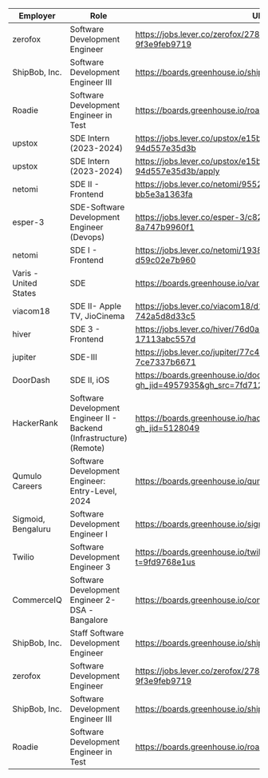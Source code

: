 | Employer | Role | URL |
| --- | --- | --- |
| zerofox | Software Development Engineer | https://jobs.lever.co/zerofox/2780cf05-04a9-4c91-8180-9f3e9feb9719 |
| ShipBob, Inc. | Software Development Engineer III | https://boards.greenhouse.io/shipbobinc/jobs/4325221005 |
| Roadie | Software Development Engineer in Test | https://boards.greenhouse.io/roadie/jobs/6919343002 |
| upstox | SDE Intern (2023-2024) | https://jobs.lever.co/upstox/e15b9350-848e-4840-808b-94d557e35d3b |
| upstox | SDE Intern (2023-2024) | https://jobs.lever.co/upstox/e15b9350-848e-4840-808b-94d557e35d3b/apply |
| netomi | SDE II - Frontend | https://jobs.lever.co/netomi/95525f26-e018-4984-81e5-bb5e3a1363fa |
| esper-3 | SDE-Software Development Engineer (Devops) | https://jobs.lever.co/esper-3/c8239a18-9eea-478f-991b-8a747b9960f1 |
| netomi | SDE I - Frontend | https://jobs.lever.co/netomi/193837bd-9cb4-4518-83f8-d59c02e7b960 |
| Varis - United States | SDE | https://boards.greenhouse.io/varisunitedstates/jobs/4085827005 |
| viacom18 | SDE II- Apple TV, JioCinema | https://jobs.lever.co/viacom18/d18bc5b4-2d84-403e-b91a-742a5d8d33c5 |
| hiver | SDE 3 - Frontend | https://jobs.lever.co/hiver/76d0a757-1eca-499b-93fa-17113abc557d |
| jupiter | SDE-III | https://jobs.lever.co/jupiter/77c4ce53-b35a-4361-be70-7ce7337b6671 |
| DoorDash | SDE II, iOS | https://boards.greenhouse.io/doordash/jobs/4957935?gh_jid=4957935&gh_src=7fd7129c1us |
| HackerRank | Software Development Engineer II - Backend (Infrastructure) (Remote) | https://boards.greenhouse.io/hackerrank/jobs/5128049?gh_jid=5128049 |
| Qumulo Careers | Software Development Engineer: Entry-Level, 2024 | https://boards.greenhouse.io/qumulo/jobs/5427091 |
| Sigmoid, Bengaluru | Software Development Engineer I | https://boards.greenhouse.io/sigmoid/jobs/4808088002 |
| Twilio | Software Development Engineer 3 | https://boards.greenhouse.io/twilio/jobs/5135928?t=9fd9768e1us |
| CommerceIQ | Software Development Engineer 2- DSA -Bangalore | https://boards.greenhouse.io/commerceiq/jobs/5762762003 |
| ShipBob, Inc. | Staff Software Development Engineer | https://boards.greenhouse.io/shipbobinc/jobs/4321010005 |
| zerofox | Software Development Engineer | https://jobs.lever.co/zerofox/2780cf05-04a9-4c91-8180-9f3e9feb9719 |
| ShipBob, Inc. | Software Development Engineer III | https://boards.greenhouse.io/shipbobinc/jobs/4325221005 |
| Roadie | Software Development Engineer in Test | https://boards.greenhouse.io/roadie/jobs/6919343002 |




